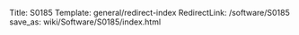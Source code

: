 Title: S0185
Template: general/redirect-index
RedirectLink: /software/S0185
save_as: wiki/Software/S0185/index.html